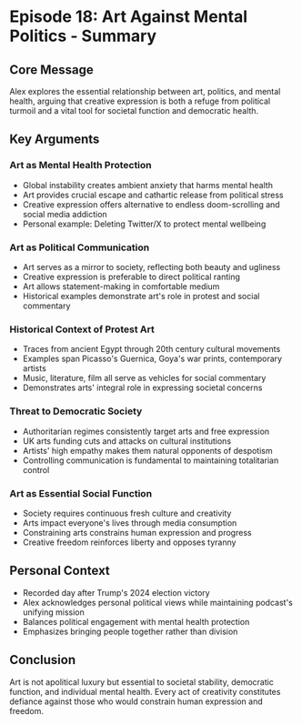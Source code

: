 # Episode 18: Art Against Mental Politics - Summary

## Core Message
Alex explores the essential relationship between art, politics, and mental health, arguing that creative expression is both a refuge from political turmoil and a vital tool for societal function and democratic health.

## Key Arguments

### Art as Mental Health Protection
- Global instability creates ambient anxiety that harms mental health
- Art provides crucial escape and cathartic release from political stress
- Creative expression offers alternative to endless doom-scrolling and social media addiction
- Personal example: Deleting Twitter/X to protect mental wellbeing

### Art as Political Communication
- Art serves as a mirror to society, reflecting both beauty and ugliness
- Creative expression is preferable to direct political ranting
- Art allows statement-making in comfortable medium
- Historical examples demonstrate art's role in protest and social commentary

### Historical Context of Protest Art
- Traces from ancient Egypt through 20th century cultural movements
- Examples span Picasso's Guernica, Goya's war prints, contemporary artists
- Music, literature, film all serve as vehicles for social commentary
- Demonstrates arts' integral role in expressing societal concerns

### Threat to Democratic Society
- Authoritarian regimes consistently target arts and free expression
- UK arts funding cuts and attacks on cultural institutions
- Artists' high empathy makes them natural opponents of despotism
- Controlling communication is fundamental to maintaining totalitarian control

### Art as Essential Social Function
- Society requires continuous fresh culture and creativity
- Arts impact everyone's lives through media consumption
- Constraining arts constrains human expression and progress
- Creative freedom reinforces liberty and opposes tyranny

## Personal Context
- Recorded day after Trump's 2024 election victory
- Alex acknowledges personal political views while maintaining podcast's unifying mission
- Balances political engagement with mental health protection
- Emphasizes bringing people together rather than division

## Conclusion
Art is not apolitical luxury but essential to societal stability, democratic function, and individual mental health. Every act of creativity constitutes defiance against those who would constrain human expression and freedom.
